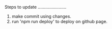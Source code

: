 Steps to update
.......................

1. make commit using changes.
2. run 'npm run deploy' to deploy on github page.